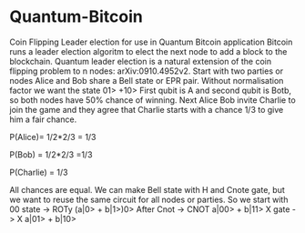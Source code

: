 # Quantum-Bitcoin
Coin Flipping Leader election for use in Quantum Bitcoin application
Bitcoin runs a leader election algoritm to elect the next node to add a block to the blockchain. Quantum leader election is a natural extension of the coin flipping problem to n nodes: arXiv:0910.4952v2.
Start with two parties or nodes Alice and Bob share a Bell state or EPR pair. Without normalisation factor we want the state 
01> +10> First qubit is A and second qubit is Botb, so both nodes have 50% chance of winning.
Next Alice Bob invite Charlie to join the game and they agree that Charlie starts with a chance 1/3 to give him a fair chance.

P(Alice)= 1/2*2/3 = 1/3

P(Bob)  = 1/2*2/3 =1/3

P(Charlie) = 1/3

All chances are equal.
We can make Bell state with H and Cnote gate, but we want to reuse the same circuit for all nodes or parties.
So we start with 00 state -> ROTy (a|0>  + b|1>)0>
After Cnot                -> CNOT  a|00> + b|11>
X gate                    -> X     a|01> + b|10>

